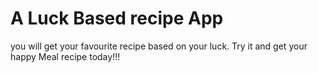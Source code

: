# A Luck Based recipe App

you will get your favourite recipe based on your luck.
Try it and get your happy Meal recipe today!!!
